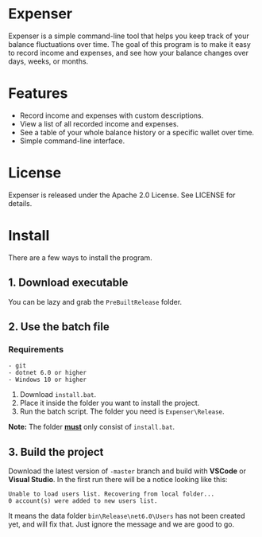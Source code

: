# Expenser

Expenser is a simple command-line tool that helps you keep track of your balance fluctuations over time. The goal of this program is to make it easy to record income and expenses, and see how your balance changes over days, weeks, or months.

# Features
* Record income and expenses with custom descriptions.
* View a list of all recorded income and expenses.
* See a table of your whole balance history or a specific wallet over time.
* Simple command-line interface.

# License
Expenser is released under the Apache 2.0 License. See LICENSE for details.

# Install
There are a few ways to install the program.
## 1. Download executable

You can be lazy and grab the ```PreBuiltRelease``` folder. 
## 2. Use the batch file

### Requirements
```
- git
- dotnet 6.0 or higher
- Windows 10 or higher
```
1. Download ```install.bat```.
2. Place it inside the folder you want to install the project.
3. Run the batch script. The folder you need is	```Expenser\Release```.

**Note:** The folder <u>**must**</u> only consist of ```install.bat```.

## 3. Build the project

Download the latest version of ```-master``` branch and build with **VSCode** or **Visual Studio**.
In the first run there will be a notice looking like this:
```
Unable to load users list. Recovering from local folder...
0 account(s) were added to new users list.
```
It means the data folder ```bin\Release\net6.0\Users``` has not been created yet, and will fix that. Just ignore the message and we are good to go.